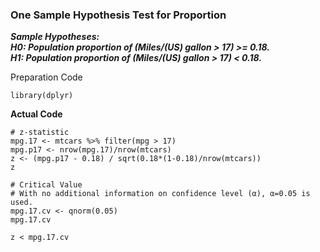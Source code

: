 ### One Sample Hypothesis Test for Proportion
**_Sample Hypotheses:</br>
H0: Population proportion of (Miles/(US) gallon > 17) >= 0.18.</br>
H1: Population proportion of (Miles/(US) gallon > 17) < 0.18._**

Preparation Code
```
library(dplyr)
```
**Actual Code**
```
# z-statistic
mpg.17 <- mtcars %>% filter(mpg > 17)
mpg.p17 <- nrow(mpg.17)/nrow(mtcars)
z <- (mpg.p17 - 0.18) / sqrt(0.18*(1-0.18)/nrow(mtcars))
z

# Critical Value
# With no additional information on confidence level (α), α=0.05 is used.
mpg.17.cv <- qnorm(0.05)
mpg.17.cv

z < mpg.17.cv
```

